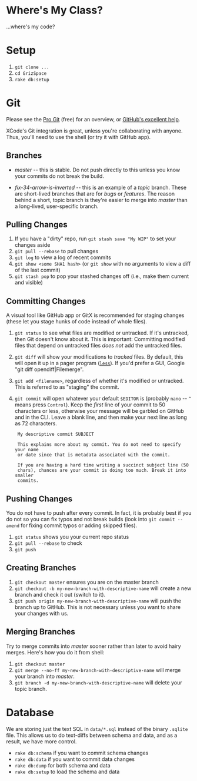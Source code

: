 # Where's My Class?

...where's my code?

# Setup

1. `git clone ...`
2. `cd GrizSpace`
3. `rake db:setup`

# Git

Please see the [Pro Git](http://progit.org/book/) (free) for an overview, or
[GitHub's excellent help](http://help.github.com/).

XCode's Git integration is great, unless you're collaborating with anyone.
Thus, you'll need to use the shell (or try it with GitHub app).

## Branches

- _master_ -- this is stable. Do not push directly to this unless you know
  your commits do not break the build.

- _fix-34-arrow-is-inverted_ -- this is an example of a _topic_ branch. These
  are short-lived branches that are for _bugs_ or _features_. The reason
  behind a short, topic branch is they're easier to merge into _master_ than a
  long-lived, user-specific branch.

## Pulling Changes

1. If you have a "dirty" repo, run `git stash save "My WIP"` to set your
   changes aside
2. `git pull --rebase` to pull changes
3. `git log` to view a log of recent commits
4. `git show <some SHA1 hash>` (or `git show` with no arguments to view
   a diff of the last commit)
5. `git stash pop` to pop your stashed changes off (i.e., make them
   current and visible)

## Committing Changes

A visual tool like GitHub app or GitX is recommended for staging changes
(these let you stage hunks of code instead of whole files).

1. `git status` to see what files are modified or untracked. If it's
   untracked, then Git doesn't know about it. This is important: Committing
   modified files that depend on untracked files _does not_ add the untracked
   files.

2. `git diff` will show your modifications to _tracked_ files. By default,
   this will open it up in a pager program
   ([`less`](http://en.wikipedia.org/wiki/Less_(Unix))). If you'd prefer a
   GUI, Google "git diff opendiff|Filemerge".

3. `git add <filename>`, regardless of whether it's modified or untracked.
   This is referred to as "staging" the commit.

4. `git commit` will open whatever your default `$EDITOR` is (probably `nano`
   -- `^` means press `Control`). Keep the _first_ line of your commit to 50
   characters or less, otherwise your message will be garbled on GitHub and in
   the CLI. Leave a blank line, and then make your next line as long as 72
   characters.

        My descriptive commit SUBJECT

        This explains more about my commit. You do not need to specify your name
        or date since that is metadata associated with the commit.

        If you are having a hard time writing a succinct subject line (50
        chars), chances are your commit is doing too much. Break it into smaller
        commits.

## Pushing Changes

You do not have to push after every commit. In fact, it is probably best if
you do not so you can fix typos and not break builds (look into `git commit
--amend` for fixing commit typos or adding skipped files).

1. `git status` shows you your current repo status
2. `git pull --rebase` to check
3. `git push`

## Creating Branches

1. `git checkout master` ensures you are on the master branch
2. `git checkout -b my-new-branch-with-descriptive-name` will create a new
   branch and check it out (switch to it).
3. `git push origin my-new-branch-with-descriptive-name` will push the branch
   up to GitHub. This is not necessary unless you want to share your changes
   with us.

## Merging Branches

Try to merge commits into _master_ sooner rather than later to avoid hairy
merges. Here's how you do it from shell:

1. `git checkout master`
2. `git merge --no-ff my-new-branch-with-descriptive-name` will merge your
   branch into _master_.
3. `git branch -d my-new-branch-with-descriptive-name` will delete your
   topic branch.

# Database

We are storing just the text SQL in `data/*.sql` instead of the binary
`.sqlite` file. This allows us to do text-diffs between schema and data, and
as a result, we have more control.

- `rake db:schema` if you want to commit schema changes
- `rake db:data` if you want to commit data changes
- `rake db:dump` for both schema and data
- `rake db:setup` to load the schema and data
